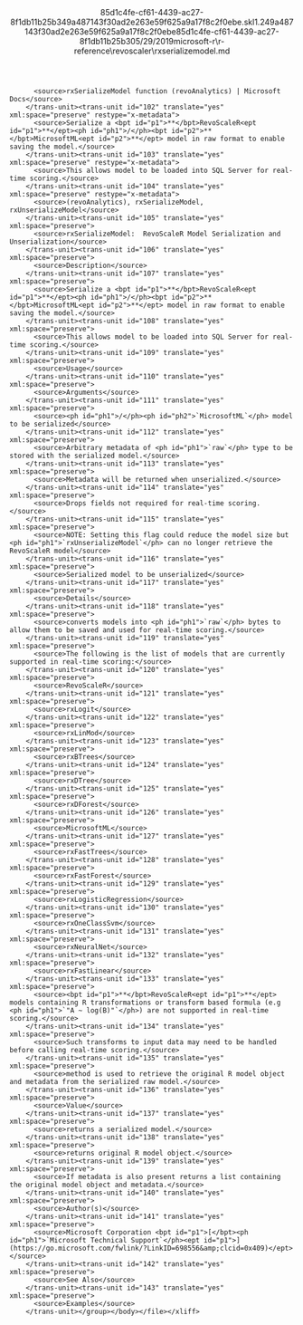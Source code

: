 <?xml version="1.0"?><xliff version="1.2" xmlns="urn:oasis:names:tc:xliff:document:1.2" xmlns:xsi="http://www.w3.org/2001/XMLSchema-instance" xsi:schemaLocation="urn:oasis:names:tc:xliff:document:1.2 xliff-core-1.2-transitional.xsd"><file datatype="xml" original="rxserializemodel.md" source-language="en-US" target-language="en-US"><header><tool tool-id="mdxliff" tool-name="mdxliff" tool-version="1.0-8ab897d" tool-company="Microsoft" /><xliffext:skl_file_name xmlns:xliffext="urn:microsoft:content:schema:xliffextensions">85d1c4fe-cf61-4439-ac27-8f1db11b25b349a487143f30ad2e263e59f625a9a17f8c2f0ebe.skl</xliffext:skl_file_name><xliffext:version xmlns:xliffext="urn:microsoft:content:schema:xliffextensions">1.2</xliffext:version><xliffext:ms.openlocfilehash xmlns:xliffext="urn:microsoft:content:schema:xliffextensions">49a487143f30ad2e263e59f625a9a17f8c2f0ebe</xliffext:ms.openlocfilehash><xliffext:ms.sourcegitcommit xmlns:xliffext="urn:microsoft:content:schema:xliffextensions">85d1c4fe-cf61-4439-ac27-8f1db11b25b3</xliffext:ms.sourcegitcommit><xliffext:ms.lasthandoff xmlns:xliffext="urn:microsoft:content:schema:xliffextensions">05/29/2019</xliffext:ms.lasthandoff><xliffext:ms.openlocfilepath xmlns:xliffext="urn:microsoft:content:schema:xliffextensions">microsoft-r\r-reference\revoscaler\rxserializemodel.md</xliffext:ms.openlocfilepath></header><body><group id="content" extype="content"><trans-unit id="101" translate="yes" xml:space="preserve" restype="x-metadata">
          <source>rxSerializeModel function (revoAnalytics) | Microsoft Docs</source>
        </trans-unit><trans-unit id="102" translate="yes" xml:space="preserve" restype="x-metadata">
          <source>Serialize a <bpt id="p1">**</bpt>RevoScaleR<ept id="p1">**</ept><ph id="ph1">/</ph><bpt id="p2">**</bpt>MicrosoftML<ept id="p2">**</ept> model in raw format to enable saving the model.</source>
        </trans-unit><trans-unit id="103" translate="yes" xml:space="preserve" restype="x-metadata">
          <source>This allows model to be loaded into SQL Server for real-time scoring.</source>
        </trans-unit><trans-unit id="104" translate="yes" xml:space="preserve" restype="x-metadata">
          <source>(revoAnalytics), rxSerializeModel, rxUnserializeModel</source>
        </trans-unit><trans-unit id="105" translate="yes" xml:space="preserve">
          <source>rxSerializeModel:  RevoScaleR Model Serialization and Unserialization</source>
        </trans-unit><trans-unit id="106" translate="yes" xml:space="preserve">
          <source>Description</source>
        </trans-unit><trans-unit id="107" translate="yes" xml:space="preserve">
          <source>Serialize a <bpt id="p1">**</bpt>RevoScaleR<ept id="p1">**</ept><ph id="ph1">/</ph><bpt id="p2">**</bpt>MicrosoftML<ept id="p2">**</ept> model in raw format to enable saving the model.</source>
        </trans-unit><trans-unit id="108" translate="yes" xml:space="preserve">
          <source>This allows model to be loaded into SQL Server for real-time scoring.</source>
        </trans-unit><trans-unit id="109" translate="yes" xml:space="preserve">
          <source>Usage</source>
        </trans-unit><trans-unit id="110" translate="yes" xml:space="preserve">
          <source>Arguments</source>
        </trans-unit><trans-unit id="111" translate="yes" xml:space="preserve">
          <source><ph id="ph1">/</ph><ph id="ph2">`MicrosoftML`</ph> model to be serialized</source>
        </trans-unit><trans-unit id="112" translate="yes" xml:space="preserve">
          <source>Arbitrary metadata of <ph id="ph1">`raw`</ph> type to be stored with the serialized model.</source>
        </trans-unit><trans-unit id="113" translate="yes" xml:space="preserve">
          <source>Metadata will be returned when unserialized.</source>
        </trans-unit><trans-unit id="114" translate="yes" xml:space="preserve">
          <source>Drops fields not required for real-time scoring.</source>
        </trans-unit><trans-unit id="115" translate="yes" xml:space="preserve">
          <source>NOTE: Setting this flag could reduce the model size but <ph id="ph1">`rxUnserializeModel`</ph> can no longer retrieve the RevoScaleR model</source>
        </trans-unit><trans-unit id="116" translate="yes" xml:space="preserve">
          <source>Serialized model to be unserialized</source>
        </trans-unit><trans-unit id="117" translate="yes" xml:space="preserve">
          <source>Details</source>
        </trans-unit><trans-unit id="118" translate="yes" xml:space="preserve">
          <source>converts models into <ph id="ph1">`raw`</ph> bytes to allow them to be saved and used for real-time scoring.</source>
        </trans-unit><trans-unit id="119" translate="yes" xml:space="preserve">
          <source>The following is the list of models that are currently supported in real-time scoring:</source>
        </trans-unit><trans-unit id="120" translate="yes" xml:space="preserve">
          <source>RevoScaleR</source>
        </trans-unit><trans-unit id="121" translate="yes" xml:space="preserve">
          <source>rxLogit</source>
        </trans-unit><trans-unit id="122" translate="yes" xml:space="preserve">
          <source>rxLinMod</source>
        </trans-unit><trans-unit id="123" translate="yes" xml:space="preserve">
          <source>rxBTrees</source>
        </trans-unit><trans-unit id="124" translate="yes" xml:space="preserve">
          <source>rxDTree</source>
        </trans-unit><trans-unit id="125" translate="yes" xml:space="preserve">
          <source>rxDForest</source>
        </trans-unit><trans-unit id="126" translate="yes" xml:space="preserve">
          <source>MicrosoftML</source>
        </trans-unit><trans-unit id="127" translate="yes" xml:space="preserve">
          <source>rxFastTrees</source>
        </trans-unit><trans-unit id="128" translate="yes" xml:space="preserve">
          <source>rxFastForest</source>
        </trans-unit><trans-unit id="129" translate="yes" xml:space="preserve">
          <source>rxLogisticRegression</source>
        </trans-unit><trans-unit id="130" translate="yes" xml:space="preserve">
          <source>rxOneClassSvm</source>
        </trans-unit><trans-unit id="131" translate="yes" xml:space="preserve">
          <source>rxNeuralNet</source>
        </trans-unit><trans-unit id="132" translate="yes" xml:space="preserve">
          <source>rxFastLinear</source>
        </trans-unit><trans-unit id="133" translate="yes" xml:space="preserve">
          <source><bpt id="p1">**</bpt>RevoScaleR<ept id="p1">**</ept> models containing R transformations or transform based formula (e.g <ph id="ph1">`"A ~ log(B)"`</ph>) are not supported in real-time scoring.</source>
        </trans-unit><trans-unit id="134" translate="yes" xml:space="preserve">
          <source>Such transforms to input data may need to be handled before calling real-time scoring.</source>
        </trans-unit><trans-unit id="135" translate="yes" xml:space="preserve">
          <source>method is used to retrieve the original R model object and metadata from the serialized raw model.</source>
        </trans-unit><trans-unit id="136" translate="yes" xml:space="preserve">
          <source>Value</source>
        </trans-unit><trans-unit id="137" translate="yes" xml:space="preserve">
          <source>returns a serialized model.</source>
        </trans-unit><trans-unit id="138" translate="yes" xml:space="preserve">
          <source>returns original R model object.</source>
        </trans-unit><trans-unit id="139" translate="yes" xml:space="preserve">
          <source>If metadata is also present returns a list containing the original model object and metadata.</source>
        </trans-unit><trans-unit id="140" translate="yes" xml:space="preserve">
          <source>Author(s)</source>
        </trans-unit><trans-unit id="141" translate="yes" xml:space="preserve">
          <source>Microsoft Corporation <bpt id="p1">[</bpt><ph id="ph1">`Microsoft Technical Support`</ph><ept id="p1">](https://go.microsoft.com/fwlink/?LinkID=698556&amp;clcid=0x409)</ept></source>
        </trans-unit><trans-unit id="142" translate="yes" xml:space="preserve">
          <source>See Also</source>
        </trans-unit><trans-unit id="143" translate="yes" xml:space="preserve">
          <source>Examples</source>
        </trans-unit></group></body></file></xliff>